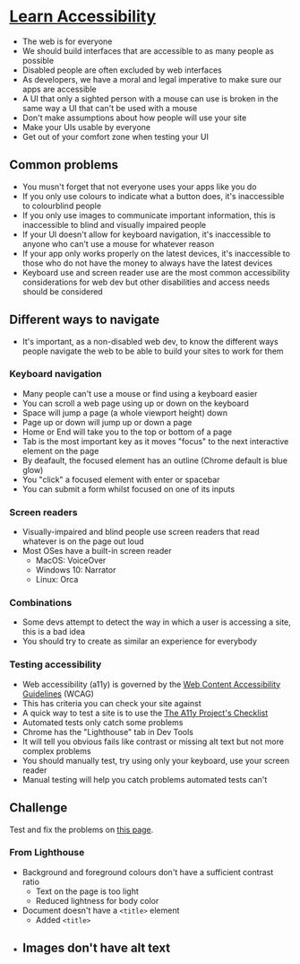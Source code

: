 # [Learn Accessibility](https://learn.foundersandcoders.com/workshops/learn-a11y/)

- The web is for everyone
- We should build interfaces that are accessible to as many people as possible
- Disabled people are often excluded by web interfaces
- As developers, we have a moral and legal imperative to make sure our apps are accessible
- A UI that only a sighted person with a mouse can use is broken in the same way a UI that can't be used with a mouse
- Don't make assumptions about how people will use your site
- Make your UIs usable by everyone
- Get out of your comfort zone when testing your UI

## Common problems

- You musn't forget that not everyone uses your apps like you do
- If you only use colours to indicate what a button does, it's inaccessible to colourblind people
- If you only use images to communicate important information, this is inaccessible to blind and visually impaired people
- If your UI doesn't allow for keyboard navigation, it's inaccessible to anyone who can't use a mouse for whatever reason
- If your app only works properly on the latest devices, it's inaccessible to those who do not have the money to always have the latest devices
- Keyboard use and screen reader use are the most common accessibility considerations for web dev but other disabilities and access needs should be considered

## Different ways to navigate

- It's important, as a non-disabled web dev, to know the different ways people navigate the web to be able to build your sites to work for them

### Keyboard navigation

- Many people can't use a mouse or find using a keyboard easier
- You can scroll a web page using up or down on the keyboard
- Space will jump a page (a whole viewport height) down
- Page up or down will jump up or down a page
- Home or End will take you to the top or bottom of a page
- Tab is the most important key as it moves "focus" to the next interactive element on the page
- By deafault, the focused element has an outline (Chrome default is blue glow)
- You "click" a focused element with enter or spacebar
- You can submit a form whilst focused on one of its inputs

### Screen readers 

- Visually-impaired and blind people use screen readers that read whatever is on the page out loud
- Most OSes have a built-in screen reader
  - MacOS: VoiceOver
  - Windows 10: Narrator
  - Linux: Orca

### Combinations

- Some devs attempt to detect the way in which a user is accessing a site, this is a bad idea
- You should try to create as similar an experience for everybody

### Testing accessibility

- Web accessibility (a11y) is governed by the [Web Content Accessibility Guidelines](https://www.w3.org/WAI/standards-guidelines/wcag/) (WCAG)
- This has criteria you can check your site against
- A quick way to test a site is to use the [The A11y Project's Checklist](https://www.a11yproject.com/checklist/)
- Automated tests only catch some problems
- Chrome has the "Lighthouse" tab in Dev Tools
- It will tell you obvious fails like contrast or missing alt text but not more complex problems
- You should manually test, try using only your keyboard, use your screen reader
- Manual testing will help you catch problems automated tests can't

## Challenge

Test and fix the problems on [this page](https://learn.foundersandcoders.com/workshops/learn-a11y/starter-files/).

### From Lighthouse

- Background and foreground colours don't have a sufficient contrast ratio
  - Text on the page is too light
  - Reduced lightness for body color
- Document doesn't have a `<title>` element
  - Added `<title>`
- Images don't have alt text
  - 